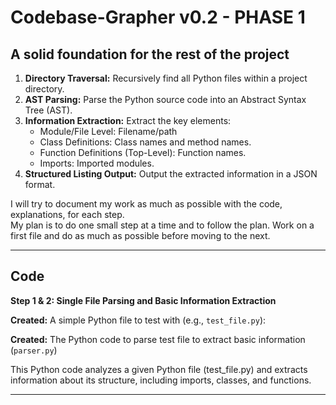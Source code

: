 # Codebase-Grapher v0.2 - PHASE 1

## A solid foundation for the rest of the project

1. **Directory Traversal:**  Recursively find all Python files within a project directory.  
2. **AST Parsing:** Parse the Python source code into an Abstract Syntax Tree (AST).  
3. **Information Extraction:** Extract the key elements:  
    * Module/File Level: Filename/path  
    * Class Definitions: Class names and method names.  
    * Function Definitions (Top-Level): Function names.  
    * Imports: Imported modules.  
4. **Structured Listing Output:**  Output the extracted information in a JSON format.  

I will try to document my work as much as possible with the code, explanations, for each step.  
My plan is to do one small step at a time and to follow the plan. Work on a first file and do as much as possible before moving to the next.  

---

## Code

**Step 1 & 2: Single File Parsing and Basic Information Extraction**

**Created:** A simple Python file to test with (e.g., `test_file.py`):

**Created:** The Python code to parse test file to extract basic information (`parser.py`)

This Python code analyzes a given Python file (test_file.py) and extracts information about its structure, including imports, classes, and functions.

---
